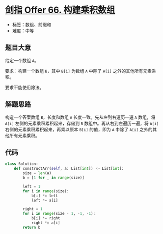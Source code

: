 # [剑指 Offer 66. 构建乘积数组](https://leetcode.cn/problems/gou-jian-cheng-ji-shu-zu-lcof/)

- 标签：数组、前缀和
- 难度：中等

## 题目大意

给定一个数组 `A`。

要求：构建一个数组 `B`，其中 `B[i]` 为数组 `A` 中除了 `A[i]` 之外的其他所有元素乘积。

要求不能使用除法。

## 解题思路

构造一个答案数组 `B`，长度和数组 `A` 长度一致。先从左到右遍历一遍 `A` 数组，将 `A[i]` 左侧的元素乘积累积起来，存储到 `B` 数组中。再从右到左遍历一遍，将 `A[i]` 右侧的元素乘积累积起来，再乘以原本 `B[i]` 的值，即为 `A` 中除了 `A[i]` 之外的其他所有元素乘积。

## 代码

```Python
class Solution:
    def constructArr(self, a: List[int]) -> List[int]:
        size = len(a)
        b = [1 for _ in range(size)]

        left = 1
        for i in range(size):
            b[i] *= left
            left *= a[i]

        right = 1
        for i in range(size - 1, -1, -1):
            b[i] *= right
            right *= a[i]
        return b
```

